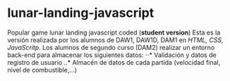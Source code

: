 # lunar-landing-javascript
Popular game lunar landing javascript coded (**student version**)
Esta es la versión realizada por los alumnos de DAW1, DAW1D, DAM1 en _HTML, CSS, JavaScritp_.
Los alumnos de segundo curso (DAM2) realizar un entorno back-end para almacenar los siguientes datos:
⋅⋅* Validación y datos de registro de usuario
..* Almacén de datos de cada partida (velocidad final, nivel de combustible,...) 
